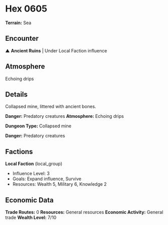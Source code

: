 # Hex 0605

**Terrain:** Sea

## Encounter
▲ **Ancient Ruins** | Under Local Faction influence

## Atmosphere
Echoing drips

## Details
Collapsed mine, littered with ancient bones.

**Danger:** Predatory creatures
**Atmosphere:** Echoing drips



**Dungeon Type:** Collapsed mine

**Danger:** Predatory creatures

## Factions
**Local Faction** (local_group)
- Influence Level: 3
- Goals: Expand influence, Survive
- Resources: Wealth 5, Military 6, Knowledge 2

## Economic Data
**Trade Routes:** 0
**Resources:** General resources
**Economic Activity:** General trade
**Wealth Level:** 7/10
